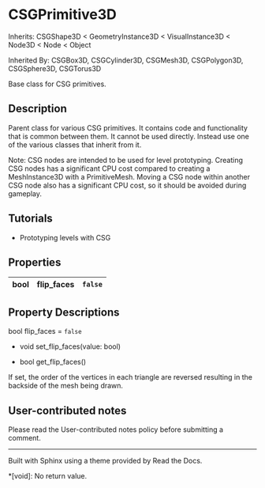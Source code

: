 # CSGPrimitive3D

Inherits: CSGShape3D < GeometryInstance3D < VisualInstance3D < Node3D < Node <
Object

Inherited By: CSGBox3D, CSGCylinder3D, CSGMesh3D, CSGPolygon3D, CSGSphere3D,
CSGTorus3D

Base class for CSG primitives.

## Description

Parent class for various CSG primitives. It contains code and functionality
that is common between them. It cannot be used directly. Instead use one of
the various classes that inherit from it.

Note: CSG nodes are intended to be used for level prototyping. Creating CSG
nodes has a significant CPU cost compared to creating a MeshInstance3D with a
PrimitiveMesh. Moving a CSG node within another CSG node also has a
significant CPU cost, so it should be avoided during gameplay.

## Tutorials

  * Prototyping levels with CSG

## Properties

bool | flip_faces | `false`  
---|---|---  
  
## Property Descriptions

bool flip_faces = `false`

  * void set_flip_faces(value: bool)

  * bool get_flip_faces()

If set, the order of the vertices in each triangle are reversed resulting in
the backside of the mesh being drawn.

## User-contributed notes

Please read the User-contributed notes policy before submitting a comment.

* * *

Built with Sphinx using a theme provided by Read the Docs.

  *[void]: No return value.

